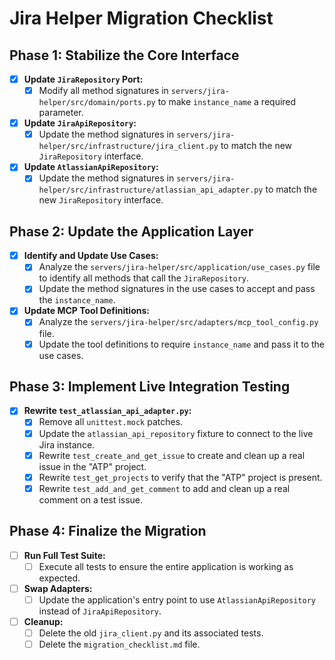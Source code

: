 # Jira Helper Migration Checklist

## Phase 1: Stabilize the Core Interface

-   [x] **Update `JiraRepository` Port:**
    -   [x] Modify all method signatures in `servers/jira-helper/src/domain/ports.py` to make `instance_name` a required parameter.
-   [x] **Update `JiraApiRepository`:**
    -   [x] Update the method signatures in `servers/jira-helper/src/infrastructure/jira_client.py` to match the new `JiraRepository` interface.
-   [x] **Update `AtlassianApiRepository`:**
    -   [x] Update the method signatures in `servers/jira-helper/src/infrastructure/atlassian_api_adapter.py` to match the new `JiraRepository` interface.

## Phase 2: Update the Application Layer

-   [x] **Identify and Update Use Cases:**
    -   [x] Analyze the `servers/jira-helper/src/application/use_cases.py` file to identify all methods that call the `JiraRepository`.
    -   [x] Update the method signatures in the use cases to accept and pass the `instance_name`.
-   [x] **Update MCP Tool Definitions:**
    -   [x] Analyze the `servers/jira-helper/src/adapters/mcp_tool_config.py` file.
    -   [x] Update the tool definitions to require `instance_name` and pass it to the use cases.

## Phase 3: Implement Live Integration Testing

-   [x] **Rewrite `test_atlassian_api_adapter.py`:**
    -   [x] Remove all `unittest.mock` patches.
    -   [x] Update the `atlassian_api_repository` fixture to connect to the live Jira instance.
    -   [x] Rewrite `test_create_and_get_issue` to create and clean up a real issue in the "ATP" project.
    -   [x] Rewrite `test_get_projects` to verify that the "ATP" project is present.
    -   [x] Rewrite `test_add_and_get_comment` to add and clean up a real comment on a test issue.

## Phase 4: Finalize the Migration

-   [ ] **Run Full Test Suite:**
    -   [ ] Execute all tests to ensure the entire application is working as expected.
-   [ ] **Swap Adapters:**
    -   [ ] Update the application's entry point to use `AtlassianApiRepository` instead of `JiraApiRepository`.
-   [ ] **Cleanup:**
    -   [ ] Delete the old `jira_client.py` and its associated tests.
    -   [ ] Delete the `migration_checklist.md` file.
